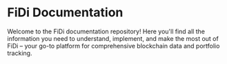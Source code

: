 # FiDi Documentation

Welcome to the FiDi documentation repository! Here you'll find all the information you need to understand, implement, and make the most out of FiDi – your go-to platform for comprehensive blockchain data and portfolio tracking.
